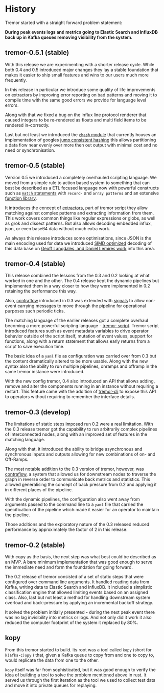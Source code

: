# History

Tremor started with a straight forward problem statement: 

**During peak events logs and metrics going to Elastic Search and InfluxDB back up in Kafka queues  removing visibility from the system.**

## tremor-0.5.1 (stable)

With this release we are experimenting with a shorter release cycle. While both 0.4 and 0.5 introduced major changes they lay a stable foundation that makes it easier to ship small features and wins to our users much more frequently.

In this release in particular we introduce some quality of life improvements on extractors by improving error reporting on bad patterns and moving it to compile time with the same good errors we provide for language level errors.

Along with that we fixed a bug on the influx line protocol renderer that caused integers to be re-rendered as floats and multi field items to be rendered in-correctly.

Last but not least we introduced the [`chash` module](../tremor-script/functions/chash/) that currently houses an implementation of googles [jump consistent hashing](https://arxiv.org/abs/1406.2294) this allows partitioning a data flow near evenly over more then out output with minimal cost and no need or synchronisation.

## tremor-0.5 (stable)

Version 0.5 we introduced a completely overhauled scripting language. We moved from a simple rule to action based system to something that can best be described as a ETL focused language now with powerful constructs such as [ `match` statements](../tremor-script/#match) with `record-` and `array patterns` and an extensive [function library](../tremor-script/functions/).

It introduces the concept of [extractors](../tremor-script/extractors/), part of tremor script they allow matching against complex patterns and extracting information from them. This work covers common things like regular expressions or globs, as well as grok and dissect patterns. But also allows decoding embedded influx, json, or even base64 data without much extra work.

As always this release introduces some optimisations, since JSON is the main encoding used for data we introduced [SIMD optimized](tremor-script/#performant) decoding of this data base on [Geoff Langdales, and Daniel Lemires work](https://arxiv.org/abs/1902.08318) into this area.

## tremor-0.4 (stable)

This release combined the lessons from the 0.3 and 0.2 looking at what worked in one and the other. The 0.4 release kept the dynamic pipelines but implemented them in a way closer to how they were implemented in 0.2 retaining the performance this way.

Also,  [contraflow](../Overview#contraflow) introduced in 0.3 was extended with [signals](../Overview#signalflow) to allow non-event carrying messages to move through the pipeline for operational purposes such periodic ticks.

The matching language of the earlier releases got a complete overhaul becoming a more powerful scripting language - [tremor-script](../tremor-script). Tremor script introduced features such as event metadata variables to drive operator behavior outside of the script itself, mutation of event values, support for functions, along with a return statement that allows early returns from a script to save execution time.

The basic idea of a `yaml` file as configuration was carried over from 0.3 but the content dramatically altered to be more usable. Along with the new syntax also the ability to run multiple pipelines, onramps and offramp in the same tremor instance were introduced.

With the new config tremor, 0.4 also introduced an API that allows adding, remove and alter the components running in an instance without requiring a restart. This feature came with the addition of [tremor-cli](../CLI) to expose this API to operators without requiring to remember the interface details.

## tremor-0.3 (develop)

The limitations of static steps imposed run 0.2 were a real limitation. With the 0.3 release tremor got the capability to run arbitrarily complex pipelines of interconnected nodes, along with an improved set of features in the matching language.

Along with that, it introduced the ability to bridge asynchronous and synchronous inputs and outputs allowing for new combinations of on- and Off-Ramps.

The most notable addition to the 0.3 version of tremor, however, was [contraflow](../Overview/#contraflow), a system that allowed us for downstream nodes to traverse the graph in reverse order to communicate back metrics and statistics. This allowed generalising the concept of back pressure from 0.2 and applying it in different places of the pipeline.

With the dynamic pipelines, the configuration also went away from arguments passed to the command line to a `yaml` file that carried the specification of the pipeline which made it easier for an operator to maintain the pipeline.

Those additions and the exploratory nature of the 0.3 released reduced performance by approximately the factor of 2 in this release.

## tremor-0.2 (stable)

With copy as the basis, the next step was what best could be described as an MVP. A bare minimum implementation that was good enough to serve the immediate need and form the foundation for going forward.

The 0.2 release of tremor consisted of a set of static steps that were configured over command line arguments. It handled reading data from Kafka, writing data to Elastic Search and InfluxDB. It included a simplistic classification engine that allowed limiting events based on an assigned class. Also, last but not least a method for handling downstream system overload and back-pressure by applying an incremental backoff strategy.

It solved the problem initially presented - during the next peak event there was no lag invisibility into metrics or logs. And not only did it work it also reduced the computer footprint of the system it replaced by 80%.

## kopy

From this tremor started to build. Its root was a tool called `kopy` (short for `k(afka-c)opy` ) that, given a Kafka queue to copy from and one to copy to, would replicate the data from one to the other.

`kopy` itself was far from sophisticated, but it was good enough to verify the idea of building a tool to solve the problem mentioned above in rust. It served us through the first iteration as the tool we used to collect test data and move it into private queues for replaying.
